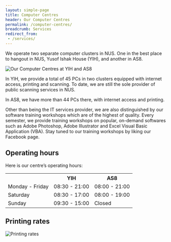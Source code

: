 ```yaml
---
layout: simple-page
title: Computer Centres
header: Our Computer Centres
permalink: /computer-centres/
breadcrumb: Services
redirect_from:
 - /services/
---
```


We operate two separate computer clusters in NUS.
One in the best place to hangout in NUS, Yusof Ishak House (YIH), and another in AS8.

![Our Computer Centres at YIH and AS8]({{site.baseurl}}/images/services.jpg)

In YIH, we provide a total of 45 PCs in two clusters equipped with internet access, printing and scanning. To date, we are still the sole provider of public scanning services in NUS.

In AS8, we have more than 44 PCs there, with internet access and printing.

Other than being the IT services provider, we are also distinguished by our software training workshops which are of the highest of quality. Every semester, we provide training workshops on popular, on-demand softwares such as Adobe Photoshop, Adobe Illustrator and Excel Visual Basic Application (VBA). Stay tuned to our training workshops by liking our Facebook page.

## Operating hours
Here is our centre’s operating hours:
<table>
    <tr>
        <th></th>
        <th>YIH</th>
        <th>AS8</th>
    </tr>
    <tr>
        <td>Monday - Friday</td>
        <td>08:30 - 21:00</td>
        <td>08:00 - 21:00</td>
    </tr>
    <tr>
        <td>Saturday</td>
        <td>08:30 - 17:00</td>
        <td>08:00 - 19:00</td>
    </tr>
    <tr>
        <td>Sunday</td>
        <td>09:30 - 15:00</td>
        <td>Closed</td>
    </tr>
</table>

## Printing rates
![Printing rates]({{site.baseurl}}/images/rates.jpg)
